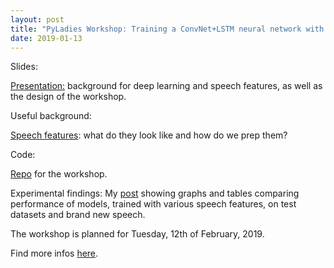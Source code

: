 ```yaml
---
layout: post
title: "PyLadies Workshop: Training a ConvNet+LSTM neural network with speech"
date: 2019-01-13
---
```


Slides:

<a href="https://drive.google.com/file/d/1R-SBO1bgv8TThUqDrhACklHsfejV81FE/view?usp=sharing">Presentation:</a> background for deep learning and speech features, as well as the design of the workshop.

Useful background:

<a href="https://a-n-rose.github.io/2019/02/06/python-train-cnn-lstm-speech-features.html">Speech features</a>: what do they look like and how do we prep them?

Code:

<a href="https://github.com/a-n-rose/Build-CNN-or-LSTM-or-CNNLSTM-with-speech-features">Repo</a> for the workshop.

Experimental findings:
My <a href="https://a-n-rose.github.io/2019/02/17/comparing-features-and-models-deep-learning-and-speech.html">post</a> showing graphs and tables comparing performance of models, trained with various speech features, on test datasets and brand new speech.

The workshop is planned for Tuesday, 12th of February, 2019.

Find more infos <a href="https://www.meetup.com/PyLadies-Berlin/events/258238053/">here</a>.
